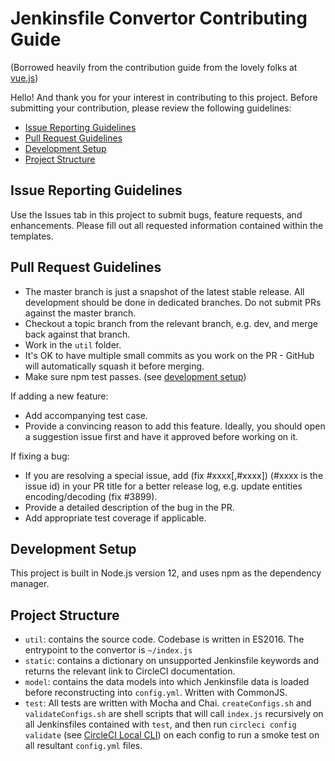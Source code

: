 # Jenkinsfile Convertor Contributing Guide
(Borrowed heavily from the contribution guide from the lovely folks at [vue.js](https://github.com/vuejs/vue))

Hello! And thank you for your interest in contributing to this project. Before submitting your contribution, please review the following guidelines:

* [Issue Reporting Guidelines](#issue-reporting-guidelines)
* [Pull Request Guidelines](#pull-request-guidelines)
* [Development Setup](#development-setup)
* [Project Structure](#project-structure)

## Issue Reporting Guidelines
Use the Issues tab in this project to submit bugs, feature requests, and enhancements. Please fill out all requested information contained within the templates.

## Pull Request Guidelines
* The master branch is just a snapshot of the latest stable release. All development should be done in dedicated branches. Do not submit PRs against the master branch.
* Checkout a topic branch from the relevant branch, e.g. dev, and merge back against that branch.
* Work in the `util` folder.
* It's OK to have multiple small commits as you work on the PR - GitHub will automatically squash it before merging.
* Make sure npm test passes. (see [development setup](#development-setup))

If adding a new feature:
* Add accompanying test case.
* Provide a convincing reason to add this feature. Ideally, you should open a suggestion issue first and have it approved before working on it.

If fixing a bug:

* If you are resolving a special issue, add (fix #xxxx[,#xxxx]) (#xxxx is the issue id) in your PR title for a better release log, e.g. update entities encoding/decoding (fix #3899).
* Provide a detailed description of the bug in the PR.
* Add appropriate test coverage if applicable.

## Development Setup
This project is built in Node.js version 12, and uses npm as the dependency manager.

## Project Structure

* `util`: contains the source code. Codebase is written in ES2016. The entrypoint to the convertor is `~/index.js`
* `static`: contains a dictionary on unsupported Jenkinsfile keywords and returns the relevant link to CircleCI documentation.
* `model`: contains the data models into which Jenkinsfile data is loaded before reconstructing into `config.yml`. Written with CommonJS.
* `test`: All tests are written with Mocha and Chai. `createConfigs.sh` and `validateConfigs.sh` are shell scripts that will call `index.js` recursively on all Jenkinsfiles contained with `test`, and then run `circleci config validate` (see [CircleCI Local CLI](https://circleci.com/docs/2.0/local-cli/)) on each config to run a smoke test on all resultant `config.yml` files.
